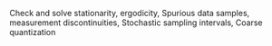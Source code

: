 Check and solve stationarity, ergodicity, Spurious data samples, measurement discontinuities, Stochastic sampling intervals, Coarse quantization
